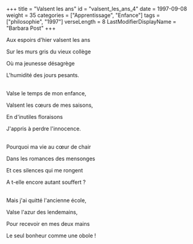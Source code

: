 +++
title = "Valsent les ans"
id = "valsent_les_ans_4"
date = 1997-09-08
weight = 35
categories = ["Apprentissage", "Enfance"]
tags = ["philosophie", "1997"]
verseLength = 8
LastModifierDisplayName = "Barbara Post"
+++

Aux espoirs d'hier valsent les ans

Sur les murs gris du vieux collège

Où ma jeunesse désagrège

L'humidité des jours pesants.

 \
Valse le temps de mon enfance,

Valsent les cœurs de mes saisons,

En d'inutiles floraisons

J'appris à perdre l'innocence.

 \
Pourquoi ma vie au cœur de chair

Dans les romances des mensonges

Et ces silences qui me rongent

A t-elle encore autant souffert ?

 \
Mais j'ai quitté l'ancienne école,

Valse l'azur des lendemains,

Pour recevoir en mes deux mains

Le seul bonheur comme une obole !
